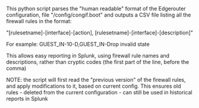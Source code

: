 This python script parses the "human readable" format of the Edgerouter configuration,
file "/config/congif.boot" and outputs a CSV file listing all the firewall rules in the format:

"[rulesetname]-[interface]-[action], [rulesetname]-[interface]-[description]"

For example:
GUEST_IN-10-D,GUEST_IN-Drop invalid state

This allows easy reporting in Splunk, using firewall rule names and descriptions, rather than cryptic codes (the first part of the line, before the comma)

NOTE: the script will first read the "previous version" of the firewall rules,
and apply modifications to it, based on current config.
This ensures old rules - deleted from the current configuration - can still be used in historical reports in Splunk 